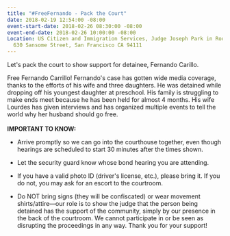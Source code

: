 ```yaml
---
title: "#FreeFernando - Pack the Court"
date: 2018-02-19 12:54:00 -08:00
event-start-date: 2018-02-26 08:30:00 -08:00
event-end-date: 2018-02-26 10:00:00 -08:00
Location: US Citizen and Immigration Services, Judge Joseph Park in Room 9 (4th floor),
  630 Sansome Street, San Francisco CA 94111
---
```


Let's pack the court to show support for detainee, Fernando Carillo.

Free Fernando Carrillo! Fernando's case has gotten wide media coverage, thanks to the efforts of his wife and three daughters. He was detained while dropping off his youngest daughter at preschool. His family is struggling to make ends meet because he has been held for almost 4 months. His wife Lourdes has given interviews and has organized multiple events to tell the world why her husband should go free.\
\
**IMPORTANT TO KNOW:**

* Arrive promptly so we can go into the courthouse together, even though hearings are scheduled to start 30 minutes after the times shown.

* Let the security guard know whose bond hearing you are attending.

* If you have a valid photo ID (driver's license, etc.), please bring it. If you do not, you may ask for an escort to the courtroom.

* Do NOT bring signs (they will be confiscated) or wear movement shirts/attire—our role is to show the judge that the person being detained has the support of the community, simply by our presence in the back of the courtroom. We cannot participate in or be seen as disrupting the proceedings in any way. Thank you for your support!